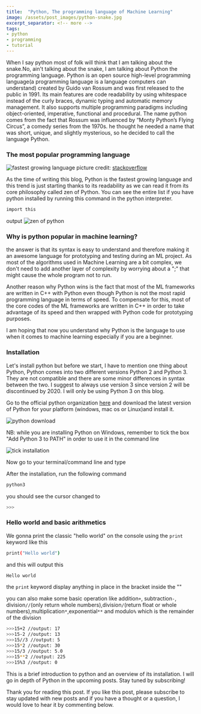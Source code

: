 ```yaml
---
title:  "Python, The programming language of Machine Learning"
image: /assets/post_images/python-snake.jpg
excerpt_separator: <!-- more -->
tags:
- python
- programming
- tutorial
---
```

When I say python most of folk will think that I am talking about the snake.No, ain't talking about the snake, I am talking about Python the programming language. Python is an open source high-level programming language(a programming language is a language computers can understand) created by Guido van Rossum and was first released to the public in 1991. Its main features are code readability by using whitespace instead of the curly braces, dynamic typing and automatic memory management. It also supports multiple programming paradigms including object-oriented, imperative, functional and procedural.<!-- more --> The name python comes from the fact that Rossum was influenced by “Monty Python’s Flying Circus”, a comedy series from the 1970s. he thought he needed a name that was short, unique, and slightly mysterious, so he decided to call the language Python.

### The most popular programming language

![fastest growing language](/blog/assets/post_cont_image/fastest-prg-lang.png)
picture credit: [stackoverflow](https://insights.stackoverflow.com/survey/2018)


As the time of writing this blog, Python is the fastest growing language and this trend is just starting thanks to its readability as we can read it from its core philosophy called zen of Python. You can see the entire list if you have python installed by running this command in the python interpreter.

```bash
import this
```

output
![zen of python](/blog/assets/post_cont_image/zen-py.png)

### Why is python popular in machine learning?

the answer is that its syntax is easy to understand and therefore making it an awesome language for prototyping and testing during an ML project. As most of the algorithms used in Machine Learning are a bit complex, we don't need to add another layer of complexity by worrying about a ";" that might cause the whole program not to run.

Another reason why Python wins is the fact that most of the ML frameworks are written in C++ with Python even though Python is not the most rapid programming language in terms of speed. To compensate for this, most of the core codes of the ML frameworks are written in C++ in order to take advantage of its speed and then wrapped with Python code for prototyping purposes.

I am hoping that now you understand why Python is the language to use when it comes to machine learning especially if you are a beginner.

### Installation

Let's install python but before we start, I have to mention one thing about Python, Python comes into two different versions Python 2 and Python 3. They are not compatible and there are some minor differences in syntax between the two. I suggest to always use version 3 since version 2 will be discontinued by 2020. I will only be using Python 3 on this blog.

Go to the official python organization [here](https:https://www.python.org/downloads/) and download the latest version of Python for your platform (windows, mac os or Linux)and install it.

![python download](/blog/assets/post_cont_image/py-web.png)

NB: while you are installing Python on Windows, remember to tick the box "Add Python 3 to PATH" in order to use it in the command line

![tick installation](/blog/assets/post_cont_image/tick-py.png)

Now go to your terminal/command line and type

After the installation, run the following command

```bash
python3
```

you should see the cursor changed to

```bash
>>>
```

### Hello world and basic arithmetics

We gonna print the classic "hello world" on the console using the `print` keyword like this

```bash
print("Hello world")
```

and this will output this

```bash
Hello world
```
the `print` keyword display anything in place in the bracket inside the ""

you can also make some basic operation like addition`+`, subtraction`-`, division`//`(only return whole numbers),division`/`(return float or whole numbers),multiplication`*`,exponential`**` and modulo`%` which is the remainder of the division

```bash
>>>15+2 //output: 17
>>>15-2 //output: 13
>>>15//3 //output: 5
>>>15*2 //output: 30
>>>15/3 //output: 5.0
>>>15**2 //output: 225
>>>15%3 //output: 0
```

This is a brief introduction to python and an overview of its installation. I will go in depth of Python in the upcoming posts. Stay tuned by subscribing!

Thank you for reading this post. If you like this post, please subscribe to stay updated with new posts and if you have a thought or a question, I would love to hear it by commenting below.